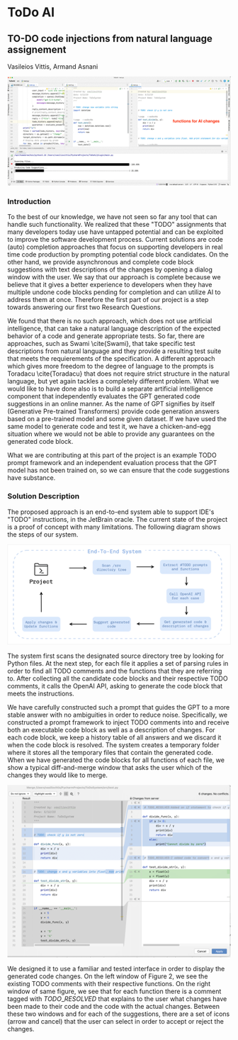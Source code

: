 # ToDo AI
## TO-DO code injections from natural language assignement
Vasileios Vittis, Armand Asnani

[<img src="./doc/ezgif.com-gif-maker.gif">](https://github.com/vvittis/ToDoAI/blob/master/doc/ezgif.com-gif-maker.gif)

### Introduction 
To the best of our knowledge, we have not seen so far any tool that can handle such functionality. We realized that these "TODO" assignments that many developers today use have untapped potential and can be exploited to improve the software development process. Current solutions are code (auto) completion approaches that focus on supporting developers in real time code production by prompting potential code block candidates. On the other hand, we provide asynchronous and complete code block suggestions with text descriptions of the changes by opening a dialog window with the user. We say that our approach is complete because we believe that it gives a better experience to developers when they have multiple undone code blocks pending for completion and can utilize AI to address them at once. Therefore the first part of our project is a step towards answering our first two Research Questions.

We found that there is no such approach, which does not use artificial intelligence, that can take a natural language description of the expected behavior of a code and generate appropriate tests. So far, there are approaches, such as Swami \cite{Swami}, that take specific test descriptions from natural language and they provide a resulting test suite that meets the requierements of the specification. A different approach which gives more freedom to the degree of language to the prompts is Toradacu \cite{Toradacu} that does not require strict structure in the natural language, but yet again tackles a completely different problem. What we would like to have done also is to build a separate artificial intelligence component that independently evaluates the GPT generated code suggestions in an online manner. As the name of GPT signifies by itself (Generative Pre-trained Transformers) provide code generation answers based on a pre-trained model and some given dataset. If we have used the same model to generate code and test it, we have a chicken-and-egg situation where we would not be able to provide any guarantees on the generated code block.

What we are contributing at this part of the project is an example TODO prompt framework and an independent evaluation process that the GPT model has not been trained on, so we can ensure that the code suggestions have substance.

### Solution Description
The proposed approach is an end-to-end system able to support IDE's "TODO" instructions, in the JetBrain oracle. The current state of the project is a proof of concept with many limitations. The following diagram shows the steps of our system.

![alt text](./doc/System_overview-1.png "Title")

The system first scans the designated source directory tree by looking for Python files.  At the next step, for each file it applies a set of parsing rules in order to find all TODO comments and the functions that they are referring to. After collecting all the candidate code blocks and their respective TODO comments, it calls the OpenAI API, asking to generate the code block that meets the instructions.

We have carefully constructed such a prompt that guides the GPT to a more stable answer with no ambiguities in order to reduce noise. Specifically, we constructed a prompt framework to inject TODO comments into and receive both an executable code block as well as a description of changes. For each code block, we keep a history table of all answers and we discard it when the code block is resolved. The system creates a temporary folder where it stores all the temporary files that contain the generated code. When we have generated the  code blocks for all functions of each file, we show a typical diff-and-merge window that asks the user which of the changes they would like to merge.

![alt text](./doc/UI-1.png "Title")

We designed it to use a familiar and tested interface in order to display the generated code changes. On the left window of Figure 2, we see the existing TODO comments with their respective functions. On the right window of same figure, we see that for each function there is a comment tagged with $TODO\_RESOLVED$ that explains to the user what changes have been made to their code and the code with the actual changes. Between these two windows and for each of the suggestions, there are a set of icons (arrow and cancel) that the user can select in order to accept or reject the changes.
